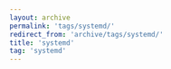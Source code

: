 ```yaml
---
layout: archive
permalink: 'tags/systemd/'
redirect_from: 'archive/tags/systemd/'
title: 'systemd'
tag: 'systemd'
---
```

